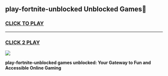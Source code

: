 
## play-fortnite-unblocked Unblocked Games👋
<h3>
<a href="https://news.freeplayer.one?title=play-fortnite-unblocked&ref=16F">CLICK TO PLAY</a></h3>
<hr>

<h3>
<a href="https://news.freeplayer.one?title=play-fortnite-unblocked&ref=16F">CLICK 2 PLAY</a>
  
</h3>

<a href="https://news.freeplayer.one?title=play-fortnite-unblocked&ref=16F/"><img src="https://clearcache.store/games.png"></a>


**play-fortnite-unblocked games unblocked: Your Gateway to Fun and Accessible Online Gaming**
